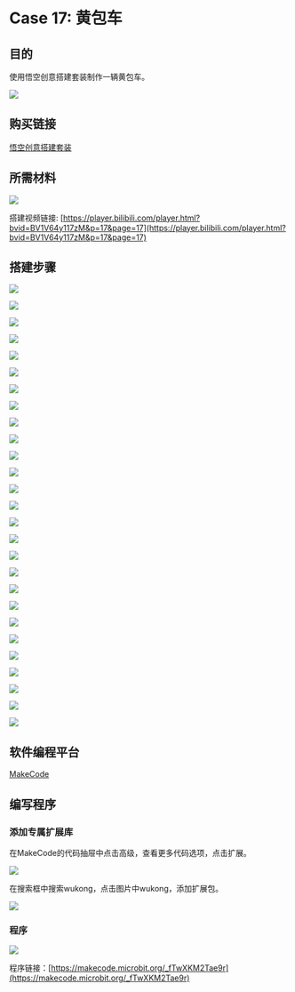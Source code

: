 ﻿# Case 17: 黄包车
## 目的
使用悟空创意搭建套装制作一辆黄包车。

![](https://wiki-media-ef.oss-cn-hongkong.aliyuncs.com//images/case-17-01.png)

## 购买链接

[悟空创意搭建套装](https://item.taobao.com/item.htm?id=649813731275&spm=2015.23436601.0.0)

## 所需材料

![](https://wiki-media-ef.oss-cn-hongkong.aliyuncs.com//images/case-17-02.png)

搭建视频链接:
[https://player.bilibili.com/player.html?bvid=BV1V64y117zM&p=17&page=17](https://player.bilibili.com/player.html?bvid=BV1V64y117zM&p=17&page=17)

## 搭建步骤

![](https://wiki-media-ef.oss-cn-hongkong.aliyuncs.com//images/step-case-17-01.png)

![](https://wiki-media-ef.oss-cn-hongkong.aliyuncs.com//images/step-case-17-02.png)

![](https://wiki-media-ef.oss-cn-hongkong.aliyuncs.com//images/step-case-17-03.png)

![](https://wiki-media-ef.oss-cn-hongkong.aliyuncs.com//images/step-case-17-04.png)

![](https://wiki-media-ef.oss-cn-hongkong.aliyuncs.com//images/step-case-17-05.png)

![](https://wiki-media-ef.oss-cn-hongkong.aliyuncs.com//images/step-case-17-06.png)

![](https://wiki-media-ef.oss-cn-hongkong.aliyuncs.com//images/step-case-17-07.png)

![](https://wiki-media-ef.oss-cn-hongkong.aliyuncs.com//images/step-case-17-08.png)

![](https://wiki-media-ef.oss-cn-hongkong.aliyuncs.com//images/step-case-17-09.png)

![](https://wiki-media-ef.oss-cn-hongkong.aliyuncs.com//images/step-case-17-10.png)

![](https://wiki-media-ef.oss-cn-hongkong.aliyuncs.com//images/step-case-17-11.png)

![](https://wiki-media-ef.oss-cn-hongkong.aliyuncs.com//images/step-case-17-12.png)

![](https://wiki-media-ef.oss-cn-hongkong.aliyuncs.com//images/step-case-17-13.png)

![](https://wiki-media-ef.oss-cn-hongkong.aliyuncs.com//images/step-case-17-14.png)

![](https://wiki-media-ef.oss-cn-hongkong.aliyuncs.com//images/step-case-17-15.png)

![](https://wiki-media-ef.oss-cn-hongkong.aliyuncs.com//images/step-case-17-16.png)

![](https://wiki-media-ef.oss-cn-hongkong.aliyuncs.com//images/step-case-17-17.png)

![](https://wiki-media-ef.oss-cn-hongkong.aliyuncs.com//images/step-case-17-18.png)

![](https://wiki-media-ef.oss-cn-hongkong.aliyuncs.com//images/step-case-17-19.png)

![](https://wiki-media-ef.oss-cn-hongkong.aliyuncs.com//images/step-case-17-20.png)

![](https://wiki-media-ef.oss-cn-hongkong.aliyuncs.com//images/step-case-17-21.png)

![](https://wiki-media-ef.oss-cn-hongkong.aliyuncs.com//images/step-case-17-22.png)

![](https://wiki-media-ef.oss-cn-hongkong.aliyuncs.com//images/step-case-17-23.png)

![](https://wiki-media-ef.oss-cn-hongkong.aliyuncs.com//images/step-case-17-24.png)

![](https://wiki-media-ef.oss-cn-hongkong.aliyuncs.com//images/step-case-17-25.png)

![](https://wiki-media-ef.oss-cn-hongkong.aliyuncs.com//images/step-case-17-26.png)

![](https://wiki-media-ef.oss-cn-hongkong.aliyuncs.com//images/step-case-17-27.png)

## 软件编程平台

[MakeCode](https://makecode.microbit.org/)

## 编写程序
### 添加专属扩展库

在MakeCode的代码抽屉中点击高级，查看更多代码选项，点击扩展。

![](https://wiki-media-ef.oss-cn-hongkong.aliyuncs.com//images/case-01-03.png)

在搜索框中搜索wukong，点击图片中wukong，添加扩展包。

![](https://wiki-media-ef.oss-cn-hongkong.aliyuncs.com//images/case-01-04.png)





### 程序

![](https://wiki-media-ef.oss-cn-hongkong.aliyuncs.com//images/case-17-05.png)


程序链接：[https://makecode.microbit.org/_fTwXKM2Tae9r](https://makecode.microbit.org/_fTwXKM2Tae9r)
